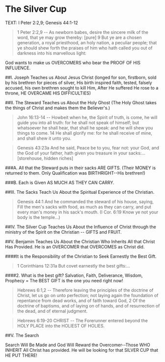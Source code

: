 # The Silver Cup

TEXT: I Peter 2:2,9; Genesis 44:1-12 

> 1 Peter 2:2,9 -- As newborn babes, desire the sincere milk of the word, that ye may grow thereby: [pure] 9 But ye are a chosen generation, a royal priesthood, an holy nation, a peculiar people; that ye should shew forth the praises of him who hath called you out of darkness into his marvellous light:

God wants to make us OVERCOMERS who bear the PROOF OF HIS INFLUENCE.

##I. Joseph Teaches us About Jesus Christ
(longed for son, firstborn, sold by his brethren for pieces of silver, His birth inspired faith, tested, falsely accused, his own brethren sought to kill Him, After He suffered He rose to a throne, HE OVERCAME HIS DIFFICULTIES)

##II. The Steward Teaches us About the Holy Ghost
(The Holy Ghost takes the things of Christ and makes them the Believer's.)

> John 16:13-14 -- Howbeit when he, the Spirit of truth, is come, he will guide you into all truth: for he shall not speak of himself; but whatsoever he shall hear, that shall he speak: and he will shew you things to come. 14 He shall glorify me: for he shall receive of mine, and shall shew it unto you.

> Genesis 43:23a And he said, Peace be to you, fear not: your God, and the God of your father, hath given you treasure in your sacks:... [storehouse, hidden riches]

###A. All that the Steward puts in their sacks ARE GIFTS. (Their MONEY is returned to them. Only Qualification was BIRTHRIGHT--His brethren!)

###B. Each is Given AS MUCH AS THEY CAN CARRY.

##III. The Sacks Teach Us About the Spiritual Experience of the Christian.

> Genesis 44:1 And he commanded the steward of his house, saying, Fill the men's sacks with food, as much as they can carry, and put every man's money in his sack's mouth. (I Cor. 6:19 Know ye not your body is the temple...)

##IV. The Silver Cup Teaches Us About the Influence of Christ through the  ministry of the Spirit on the Christian -- GIFTS and FRUIT.

##V. Benjamin Teaches Us About the Christian Who Inherits All that Christ Has Provided. He is an OVERCOMER that OVERCOMES as Christ did.

####It is the Responsibility of the Christian to Seek Earnestly the Best Gift.

> 1 Corinthians 12:31a But covet earnestly the best gifts:...

####2. What is the best gift? Salvation, Faith, Deliverance, Wisdom, Prophecy = The BEST GIFT is the one you need right now!

> Hebrews 6:1,2 -- Therefore leaving the principles of the doctrine of Christ, let us go on unto perfection; not laying again the foundation of repentance from dead works, and of faith toward God, 2 Of the doctrine of baptisms, and of laying on of hands, and of resurrection of the dead, and of eternal judgment.

> Hebrews 6:19-20 CHRIST -- The Forerunner entered beyond the HOLY PLACE into the HOLIEST OF HOLIES.

##V. The Search

Search Will Be Made and God Will Reward the Overcomer--Those WHO INHERIT All Christ has provided. He will be looking for that SILVER CUP that HE PUT THERE!